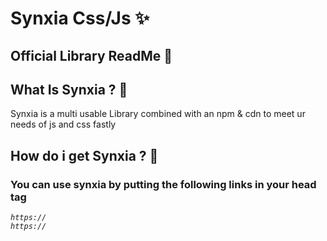 # Synxia Css/Js ✨

## Official Library ReadMe 🤫

## What Is Synxia ? 🐧

Synxia is a multi usable Library combined with an npm & cdn to meet ur needs of js and css fastly

## How do i get Synxia ? 👑

### You can use synxia by putting the following links in your head tag

<code><i>https:// </i> </code>
<br />
<code><i>https:// </i> </code>

